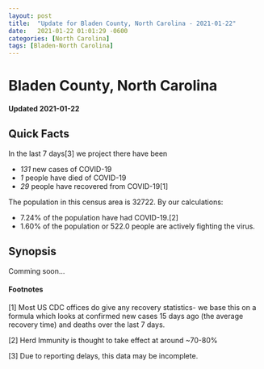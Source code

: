```yaml
---
layout: post
title:  "Update for Bladen County, North Carolina - 2021-01-22"
date:   2021-01-22 01:01:29 -0600
categories: [North Carolina]
tags: [Bladen-North Carolina]
---
```


# Bladen County, North Carolina
#### Updated 2021-01-22

## Quick Facts

In the last 7 days[3] we project there have been
- *131* new cases of COVID-19
- *1* people have died of COVID-19
- *29* people have recovered from COVID-19[1]

The population in this census area is 32722. By our calculations:
- 7.24% of the population have had COVID-19.[2]
- 1.60% of the population or 522.0 people are actively fighting the virus.

## Synopsis

Comming soon...


#### Footnotes

[1] Most US CDC offices do give any recovery statistics- we base this on a formula which looks at confirmed new cases
15 days ago (the average recovery time) and deaths over the last 7 days.

[2] Herd Immunity is thought to take effect at around ~70-80%

[3] Due to reporting delays, this data may be incomplete.
 
    